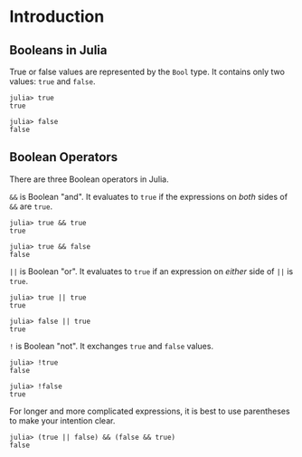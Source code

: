 # Introduction

## Booleans in Julia

True or false values are represented by the `Bool` type.
It contains only two values: `true` and `false`.

```julia-repl
julia> true
true

julia> false
false
```

## Boolean Operators

There are three Boolean operators in Julia.

`&&` is Boolean "and".
It evaluates to `true` if the expressions on *both* sides of `&&` are `true`.

```julia-repl
julia> true && true
true

julia> true && false
false
```

`||` is Boolean "or".
It evaluates to `true` if an expression on *either* side of `||` is `true`.

```julia-repl
julia> true || true
true

julia> false || true
true
```

`!` is Boolean "not".
It exchanges `true` and `false` values.

```julia-repl
julia> !true
false

julia> !false
true
```

For longer and more complicated expressions, it is best to use parentheses to make your intention clear.

```julia-repl
julia> (true || false) && (false && true)
false
```
